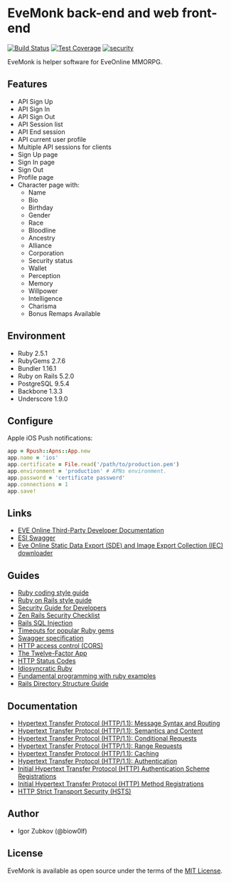 # EveMonk back-end and web front-end

[![Build Status](https://travis-ci.org/biow0lf/evemonk.svg?branch=master)](https://travis-ci.org/biow0lf/evemonk)
[![Test Coverage](https://codeclimate.com/github/biow0lf/evemonk/badges/coverage.svg)](https://codeclimate.com/github/biow0lf/evemonk/coverage)
[![security](https://hakiri.io/github/biow0lf/evemonk/master.svg)](https://hakiri.io/github/biow0lf/evemonk/master)

EveMonk is helper software for EveOnline MMORPG.

## Features

* API Sign Up
* API Sign In
* API Sign Out
* API Session list
* API End session
* API current user profile
* Multiple API sessions for clients
* Sign Up page
* Sign In page
* Sign Out
* Profile page
* Character page with:
  * Name
  * Bio
  * Birthday
  * Gender
  * Race
  * Bloodline
  * Ancestry
  * Alliance
  * Corporation
  * Security status
  * Wallet
  * Perception
  * Memory
  * Willpower
  * Intelligence
  * Charisma
  * Bonus Remaps Available

## Environment

* Ruby 2.5.1
* RubyGems 2.7.6
* Bundler 1.16.1
* Ruby on Rails 5.2.0
* PostgreSQL 9.5.4
* Backbone 1.3.3
* Underscore 1.9.0

## Configure

Apple iOS Push notifications:

```ruby
app = Rpush::Apns::App.new
app.name = 'ios'
app.certificate = File.read('/path/to/production.pem')
app.environment = 'production' # APNs environment.
app.password = 'certificate password'
app.connections = 1
app.save!
```

## Links

* [EVE Online Third-Party Developer Documentation](https://eveonline-third-party-documentation.readthedocs.io/en/latest/)
* [ESI Swagger](https://esi.tech.ccp.is/latest/)
* [Eve Online Static Data Export (SDE) and Image Export Collection (IEC) downloader](https://github.com/biow0lf/eveonline-sde-iec-downloader)

## Guides

* [Ruby coding style guide](https://github.com/bbatsov/ruby-style-guide)
* [Ruby on Rails style guide](https://github.com/bbatsov/rails-style-guide)
* [Security Guide for Developers](https://github.com/FallibleInc/security-guide-for-developers)
* [Zen Rails Security Checklist](https://github.com/brunofacca/zen-rails-security-checklist)
* [Rails SQL Injection](http://rails-sqli.org)
* [Timeouts for popular Ruby gems](https://github.com/ankane/the-ultimate-guide-to-ruby-timeouts)
* [Swagger specification](http://swagger.io/specification/)
* [HTTP access control (CORS)](https://developer.mozilla.org/en-US/docs/Web/HTTP/Access_control_CORS)
* [The Twelve-Factor App](https://12factor.net/)
* [HTTP Status Codes](https://httpstatuses.com)
* [Idiosyncratic Ruby](https://github.com/janlelis/idiosyncratic-ruby.com)
* [Fundamental programming with ruby examples](https://github.com/khusnetdinov/ruby.fundamental)
* [Rails Directory Structure Guide](https://github.com/jwipeout/rails-directory-structure-guide)

## Documentation

* [Hypertext Transfer Protocol (HTTP/1.1): Message Syntax and Routing](https://tools.ietf.org/html/rfc7230)
* [Hypertext Transfer Protocol (HTTP/1.1): Semantics and Content](https://tools.ietf.org/html/rfc7231)
* [Hypertext Transfer Protocol (HTTP/1.1): Conditional Requests](https://tools.ietf.org/html/rfc7232)
* [Hypertext Transfer Protocol (HTTP/1.1): Range Requests](https://tools.ietf.org/html/rfc7233)
* [Hypertext Transfer Protocol (HTTP/1.1): Caching](https://tools.ietf.org/html/rfc7234)
* [Hypertext Transfer Protocol (HTTP/1.1): Authentication](https://tools.ietf.org/html/rfc7235)
* [Initial Hypertext Transfer Protocol (HTTP) Authentication Scheme Registrations](https://tools.ietf.org/html/rfc7236)
* [Initial Hypertext Transfer Protocol (HTTP) Method Registrations](https://tools.ietf.org/html/rfc7237)
* [HTTP Strict Transport Security (HSTS)](https://tools.ietf.org/html/rfc6797)

## Author

* Igor Zubkov (@biow0lf)

## License

EveMonk is available as open source under the terms of the [MIT License](http://opensource.org/licenses/MIT).
